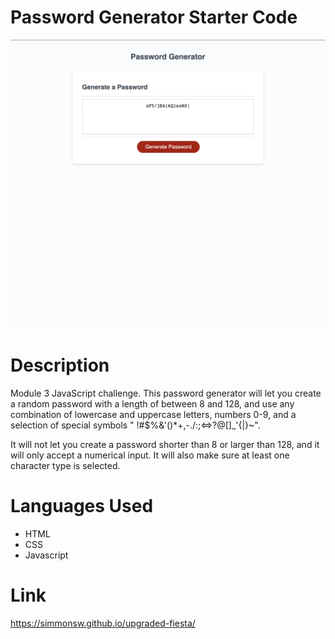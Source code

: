 # Password Generator Starter Code

<img src="assets/images/passwordGeneratorScreenshot.png" alt="Password Generator Screenshot" width="600px">

# Description

Module 3 JavaScript challenge. This password generator will let you create a random password with a length of between 8 and 128, and use any combination of lowercase and uppercase letters, numbers 0-9, and a selection of special symbols " !#$%&'()*+,-./:;<=>?@[]_'{|}~".

It will not let you create a password shorter than 8 or larger than 128, and it will only accept a numerical input. It will also make sure at least one character type is selected.

# Languages Used

* HTML
* CSS
* Javascript

# Link

https://simmonsw.github.io/upgraded-fiesta/

